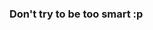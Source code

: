 <!-- # Challenge 4 - View Friends and Their Details

In this challenge, you are required to implement functionalities to allow users to view their existing friends and their details in the HobbieSkout application.

## Core Functionalities

1. Return an Array of Friends (Challenge 4.a): Users can retrieve an array of their accepted friends. The response should include information about each friend, such as their `id`, `email`, `gender`, `firstname`, `lastname`, `image_url`, `hobbies`, and `skills`.

## Test Case

The provided test suite checks the functionality of retrieving an array of friends for the authenticated user. It ensures that the response contains the correct details of each friend.

### Challenge 4.a

The test retrieves the list of accepted friends for the authenticated user from the database. It then sends GET requests to the appropriate endpoints to fetch the details of each friend based on their `id`. The test validates that the responses contain the correct information for each friend, as shown below.

Implement the method `viewFriends(id)` inside the `friendRepository` to return the friends in the `friends` table. Check whether there are records where the respective user has sent a request whose status is `ACCEPTED` and the user received a request whose status is `ACCEPTED`. The parameter `id` in the method `viewFriends(id)` refers to the `id` attribute in the `friends` table. Then return the list of friends as below.

Hint: You can use the `getUser(id)` method in `userRepository` to fetch each user's details and return an array of users as friends.

expected output for user `Liyana`,

```json
[
      {
        "id": 3,
        "email": "laflame@cactusjack.com",
        "gender": "Female",
        "firstname": "Travis",
        "lastname": "Scott",
        "image_url":
          "https://upload.wikimedia.org/wikipedia/commons/thumb/1/14/Travis_Scott_-_Openair_Frauenfeld_2019_08.jpg/500px-Travis_Scott_-_Openair_Frauenfeld_2019_08.jpg",
        "hobbies": [
          {
            "name": "Music",
            "rate": 5,
          },
        ],
        "skills": [
          {
            "name": "Java",
            "rate": 2,
          },
        ],
      },
      {
        "id": 5,
        "email": "random@user.com",
        "gender": "Female",
        "firstname": "Thomas",
        "lastname": "A. Anderson",
        "image_url":
          "https://th.bing.com/th/id/OIP.bEl-isZYhCmzsIGyhdEatgHaEK?pid=ImgDet&rs=1",
        "hobbies": [
          {
            "name": "Video Games",
            "rate": 1,
          },
          {
            "name": "Gym",
            "rate": 5,
          },
          {
            "name": "Rap",
            "rate": 5,
          },
        ],
        "skills": [
          {
            "name": "Dancing",
            "rate": 3,
          },
          {
            "name": "Docker",
            "rate": 5,
          },
        ],
      },
    ]

```
In the above response, `id` refers to each user's `id` in the `users` table.
After successful implementation, you will be able to view the friends through the application, as shown below.
<p align="center">
  <img src="./images/4a.png" width="350px">
</p>
Note: The user avatar image can be different; ignore it as it was generated randomly. -->

### Don't try to be too smart :p